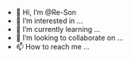 - 👋 Hi, I’m @Re-Son
- 👀 I’m interested in ...
- 🌱 I’m currently learning ...
- 💞️ I’m looking to collaborate on ...
- 📫 How to reach me ...

<!---
Re-Son/Re-Son is a ✨ special ✨ repository because its `README.md` (this file) appears on your GitHub profile.
You can click the Preview link to take a look at your changes.
--->
